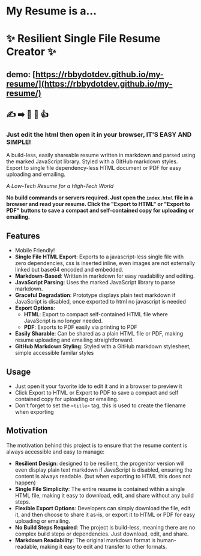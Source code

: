 # My Resume is a...
# ✨ Resilient Single File Resume Creator ✨ 

## demo: [https://rbbydotdev.github.io/my-resume/](https://rbbydotdev.github.io/my-resume/)

## ✍️ ➡️ 📄 👀 👍

### Just edit the html then open it in your browser, IT'S EASY AND SIMPLE!

A build-less, easily shareable resume written in markdown and parsed using the marked JavaScript library. Styled with a GitHub markdown styles. Export to single file dependency-less HTML document or PDF for easy uploading and emailing.

 _A Low-Tech Resume for a High-Tech World_

**No build commands or servers required. Just open the `index.html` file in a browser and read your resume. Click the "Export to HTML" or "Export to PDF" buttons to save a compact and self-contained copy for uploading or emailing.**

## Features
- Mobile Friendly!
- **Single File HTML Export**: Exports to a javascript-less single file with zero dependencies, css is inserted inline, even images are not externally linked but base64 encoded and embedded.
- **Markdown-Based**: Written in markdown for easy readability and editing.
- **JavaScript Parsing**: Uses the marked JavaScript library to parse markdown.
- **Graceful Degradation**: Prototype displays plain text markdown if JavaScript is disabled, once exported to html no javascript is needed
- **Export Options**:
  - **HTML**: Export to compact self-contained HTML file where JavaScript is no longer needed.
  - **PDF**: Exports to PDF easily via printing to PDF
- **Easily Sharable**: Can be shared as a plain HTML file or PDF, making resume uploading and emailing straightforward.
- **GitHub Markdown Styling**: Styled with a GitHub markdown stylesheet, simple accessible familar styles

## Usage

- Just open it your favorite ide to edit it and in a browser to preview it
- Click Export to HTML or Export to PDF to save a compact and self contained copy for uploading or emailing.
- Don't forget to set the `<title>` tag, this is used to create the filename when exporting

## Motivation

The motivation behind this project is to ensure that the resume content is always accessible and easy to manage:

- **Resilient Design**: designed to be resilient, the progenitor version will even display plain text markdown if JavaScript is disabled, ensuring the content is always readable. (but when exporting to HTML this does not happen)
- **Single File Simplicity**: The entire resume is contained within a single HTML file, making it easy to download, edit, and share without any build steps.
- **Flexible Export Options**: Developers can simply download the file, edit it, and then choose to share it as-is, or export it to HTML or PDF for easy uploading or emailing.
- **No Build Steps Required**: The project is build-less, meaning there are no complex build steps or dependencies. Just download, edit, and share.
- **Markdown Readability**: The original markdown format is human-readable, making it easy to edit and transfer to other formats.
